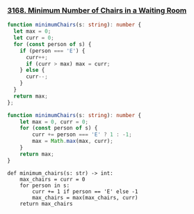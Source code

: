 ### [3168. Minimum Number of Chairs in a Waiting Room](https://leetcode.com/problems/minimum-number-of-chairs-in-a-waiting-room)
```Typescript
function minimumChairs(s: string): number {
  let max = 0;
  let curr = 0;
  for (const person of s) {
    if (person === 'E') {
      curr++;
      if (curr > max) max = curr;
    } else {
      curr--;
    }
  }
  return max;
};
```
```Typescript
function minimumChairs(s: string): number {
    let max = 0, curr = 0;
    for (const person of s) {
        curr += person === 'E' ? 1 : -1;
        max = Math.max(max, curr);
    }
    return max;
}
```
```Python3
def minimum_chairs(s: str) -> int:
    max_chairs = curr = 0
    for person in s:
        curr += 1 if person == 'E' else -1
        max_chairs = max(max_chairs, curr)
    return max_chairs
```
